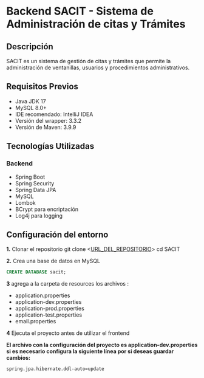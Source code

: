 
# Backend  SACIT - Sistema de Administración de citas y Trámites






## Descripción
SACIT es un sistema de gestión de citas y trámites que permite la administración de ventanillas, usuarios y procedimientos administrativos.

## Requisitos Previos
- Java JDK 17 
- MySQL 8.0+
- IDE recomendado: IntelliJ IDEA 
- Versión del wrapper: 3.3.2
- Versión de Maven: 3.9.9

## Tecnologías Utilizadas
### Backend
- Spring Boot
- Spring Security
- Spring Data JPA
- MySQL
- Lombok
- BCrypt para encriptación
- Log4j para logging

## Configuración del entorno 
**1.** Clonar el repositorio
git clone <[URL_DEL_REPOSITORIO](https://github.com/LeoDoCa/SACIT_back/tree/main)>  cd SACIT

**2.** Crea una base de datos en MySQL
```sql
CREATE DATABASE sacit;
```
**3** agrega a la carpeta de resources los archivos :

- application.properties
- application-dev.properties
- application-prod.properties
- application-test.properties
- email.properties

**4** Ejecuta el proyecto antes de utilizar el frontend

**El archivo con la configuración del proyecto es application-dev.properties si es necesario configura la siguiente línea por si deseas guardar cambios:**
 ```properties
spring.jpa.hibernate.ddl-auto=update
```
